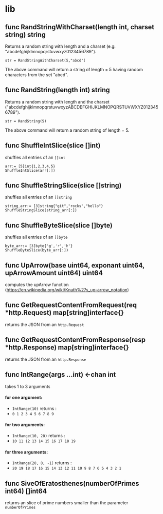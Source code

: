 # lib

## func RandStringWithCharset(length int, charset string) string
Returns a random string with length and a charset (e.g. "abcdefghijklmnopqrstuvwxyz0123456789").
```
str = RandStringWithCharset(5,"abcd")
```
The above command will return a string of length = 5 having random characters from the set "abcd". 

## func RandString(length int) string
Returns a random string with length and the charset ("abcdefghijklmnopqrstuvwxyzABCDEFGHIJKLMNOPQRSTUVWXYZ0123456789").
```
str = RandString(5)
```
The above command will return a random string of length = 5.

## func ShuffleIntSlice(slice []int)
shuffles all entries of an `[]int`
```
arr:= [5]int{1,2,3,4,5}
ShuffleIntSlice(arr[:])
```

## func ShuffleStringSlice(slice []string)
shuffles all entries of an `[]string`
```
string_arr:= [3]string{"git","rocks","hello"}
ShuffleStringSlice(string_arr[:])
```

## func ShuffleByteSlice(slice []byte)
shuffles all entries of an `[]byte`
```
byte_arr:= [3]byte{'g','r','h'}
ShuffleByteSlice(byte_arr[:])
```

## func UpArrow(base uint64, exponant uint64, upArrowAmount uint64) uint64
computes the upArrow function (https://en.wikipedia.org/wiki/Knuth%27s_up-arrow_notation)

## func GetRequestContentFromRequest(req *http.Request) map[string]interface{}
returns the JSON from an `http.Request`

## func GetRequestContentFromResponse(resp *http.Response) map[string]interface{}
returns the JSON from an `http.Response`

## func IntRange(args ...int) <-chan int
takes 1 to 3 arguments
#### for one argument:
* `IntRange(10)` 
returns :
* `0 1 2 3 4 5 6 7 8 9`

#### for two arguments:
* `IntRange(10, 20)` 
returns :
* `10 11 12 13 14 15 16 17 18 19`

#### for three arguments:
* `IntRange(20, 0, -1)` 
returns :
* `20 19 18 17 16 15 14 13 12 11 10 9 8 7 6 5 4 3 2 1`

## func SiveOfEratosthenes(numberOfPrimes int64) []int64
returns an slice of prime numbers smaller than the parameter `numberOfPrimes`

